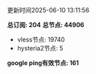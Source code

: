 更新时间2025-06-10 13:11:56

**总订阅: 204**
**总节点: 44906**
- vless节点: 19740
- hysteria2节点: 5

**google ping有效节点: 161**

